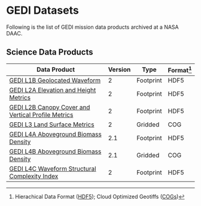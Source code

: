 # GEDI Datasets

Following is the list of GEDI mission data products archived at a NASA DAAC.

## Science Data Products
| Data Product  | Version | Type | Format[^1] | 
| ------------- | ------------- | ------------- | ------------- | 
| [GEDI L1B Geolocated Waveform](https://doi.org/10.5067/GEDI/GEDI01_B.002) | 2  | Footprint | HDF5 | 
| [GEDI L2A Elevation and Height Metrics](https://doi.org/10.5067/GEDI/GEDI02_A.002)  |  2  | Footprint | HDF5 | 
| [GEDI L2B Canopy Cover and Vertical Profile Metrics](https://doi.org/10.5067/GEDI/GEDI02_B.002)   |  2  | Footprint | HDF5 | 
| [GEDI L3 Land Surface Metrics](https://doi.org/10.3334/ORNLDAAC/1952) | 2  | Gridded | COG | 
| [GEDI L4A Aboveground Biomass Density](https://doi.org/10.3334/ORNLDAAC/2056)  | 2.1  | Footprint | HDF5 | 
| [GEDI L4B Aboveground Biomass Density](https://doi.org/10.3334/ORNLDAAC/2299)  | 2.1  | Gridded | COG | 
| [GEDI L4C Waveform Structural Complexity Index](https://doi.org/10.3334/ORNLDAAC/2338)  | 2  | Footprint | HDF5 | 

[^1]: Hierachical Data Format ([HDF5](https://www.earthdata.nasa.gov/about/esdis/esco/standards-practices/hdf5)); Cloud Optimized Geotiffs ([COGs](https://www.opengis.net/doc/is/COG/1.0))
